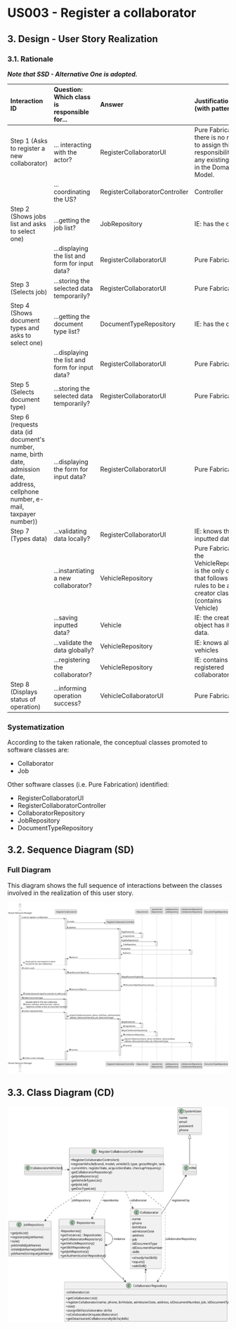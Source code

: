 # US003 - Register a collaborator

## 3. Design - User Story Realization

### 3.1. Rationale

_**Note that SSD - Alternative One is adopted.**_

| Interaction ID                                                                                                                        | Question: Which class is responsible for...            | Answer                         | Justification (with patterns)                                                                                             |
|:--------------------------------------------------------------------------------------------------------------------------------------|:-------------------------------------------------------|:-------------------------------|:--------------------------------------------------------------------------------------------------------------------------|
| Step 1 (Asks to register a new collaborator)  		                                                                                      | 	... interacting with the actor?                       | RegisterCollaboratorUI         | Pure Fabrication: there is no reason to assign this responsibility to any existing class in the Domain Model.             |
| 			  		                                                                                                                               | 	... coordinating the US?                              | RegisterCollaboratorController | Controller                                                                                                                |
| Step 2 (Shows jobs list and asks to select one) 		                                                                                    | 	...getting the job list?						                        | JobRepository                  | IE: has the data                                                                                                          |
| 		                                                                                                                                    | 	...displaying the list and form for input data?						 | RegisterCollaboratorUI         | Pure Fabrication                                                                                                          |
| Step 3 (Selects job) 		                                                                                                               | 	...storing the selected data temporarily?             | RegisterCollaboratorUI         | Pure Fabrication                                                                                                          | |                                                                                       |
| Step 4 (Shows document types and asks to select one) 		                                                                               | 	...getting the document type list?						              | DocumentTypeRepository         | IE: has the data                                                                                                          |
| 		                                                                                                                                    | 	...displaying the list and form for input data?						 | RegisterCollaboratorUI         | Pure Fabrication                                                                                                          |
| Step 5 (Selects document type) 		                                                                                                     | 	...storing the selected data temporarily?             | RegisterCollaboratorUI         | Pure Fabrication                                                                                                          | |  
| Step 6 (requests data (id document's number, name, birth date, admission date, address, cellphone number, e-mail, taxpayer number))		 | 	...displaying the form for input data?						          | RegisterCollaboratorUI         | Pure Fabrication                                                                                                          |
| Step 7 (Types data)                                                                                                                   | 	...validating data locally?                           | RegisterCollaboratorUI         | IE: knows the inputted data                                                                                               |
| 		                                                                                                                                    | 	...instantiating a new collaborator?                  | VehicleRepository              | Pure Fabrication: the VehicleRepository is the only class that follows the rules to be a creator class (contains Vehicle) |
|                                                                                                                                       | ...saving inputted data?                               | Vehicle                        | IE: the created object has its own data.                                                                                  |
|                                                                                                                                       | ...validate the data globally?                         | VehicleRepository              | IE: knows all the vehicles                                                                                                |
|                                                                                                                                       | ...registering the collaborator?                       | VehicleRepository              | IE: contains all the registered collaborators                                                                             |
| Step 8 (Displays status of operation)		                                                                                               | 	...informing operation success?                       | VehicleCollaboratorUI          | Pure Fabrication                                                                                                          |

### Systematization ##

According to the taken rationale, the conceptual classes promoted to software classes are:

* Collaborator
* Job

Other software classes (i.e. Pure Fabrication) identified:

* RegisterCollaboratorUI
* RegisterCollaboratorController
* CollaboratorRepository
* JobRepository
* DocumentTypeRepository


## 3.2. Sequence Diagram (SD)

### Full Diagram

This diagram shows the full sequence of interactions between the classes involved in the realization of this user story.

![Sequence Diagram - Full](svg/us003-sequence-diagram.svg)

## 3.3. Class Diagram (CD)

![Class Diagram](svg/us003-class-diagram.svg)